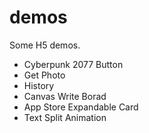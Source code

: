 # demos

Some H5 demos.

- Cyberpunk 2077 Button
- Get Photo
- History
- Canvas Write Borad
- App Store Expandable Card
- Text Split Animation
